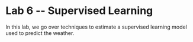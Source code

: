 # Lab 6 -- Supervised Learning
In this lab, we go over techniques to estimate a supervised learning model used to predict the weather.